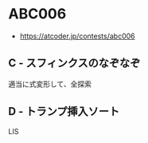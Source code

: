 # ABC006
* https://atcoder.jp/contests/abc006


## C - スフィンクスのなぞなぞ
適当に式変形して、全探索


## D - トランプ挿入ソート
LIS
